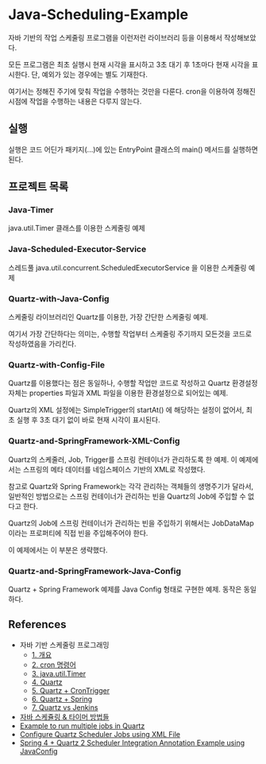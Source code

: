 # Java-Scheduling-Example

자바 기반의 작업 스케줄링 프로그램을 이런저런 라이브러리 등을 이용해서 작성해보았다.

모든 프로그램은 최초 실행시 현재 시각을 표시하고 3초 대기 후 1초마다 현재 시각을 표시한다. 단, 예외가 있는 경우에는 별도 기재한다.

여기서는 정해진 주기에 맞춰 작업을 수행하는 것만을 다룬다. cron을 이용하여 정해진 시점에 작업을 수행하는 내용은 다루지 않는다.

## 실행

실행은 코드 어딘가 패키지(...)에 있는 EntryPoint 클래스의 main() 메서드를 실행하면 된다.

## 프로젝트 목록

### Java-Timer

java.util.Timer 클래스를 이용한 스케줄링 예제

### Java-Scheduled-Executor-Service

스레드풀 java.util.concurrent.ScheduledExecutorService 을 이용한 스케줄링 예제

### Quartz-with-Java-Config

스케줄링 라이브러리인 Quartz를 이용한, 가장 간단한 스케줄링 예제.

여기서 가장 간단하다는 의미는, 수행할 작업부터 스케줄링 주기까지 모든것을 코드로 작성하였음을 가리킨다.

### Quartz-with-Config-File

Quartz를 이용했다는 점은 동일하나, 수행할 작업만 코드로 작성하고 Quartz 환경설정 자체는 properties 파일과 XML 파일을 이용한 환경설정으로 되어있는 예제.

Quartz의 XML 설정에는 SimpleTrigger의 startAt() 에 해당하는 설정이 없어서, 최초 실행 후 3초 대기 없이 바로 현재 시각이 표시된다.

### Quartz-and-SpringFramework-XML-Config

Quartz의 스케줄러, Job, Trigger를 스프링 컨테이너가 관리하도록 한 예제. 이 예제에서는 스프링의 메타 데이터를 네임스페이스 기반의 XML로 작성했다. 

참고로 Quartz와 Spring Framework는 각각 관리하는 객체들의 생명주기가 달라서, 일반적인 방법으로는 스프링 컨테이너가 관리하는 빈을 Quartz의 Job에 주입할 수 없다고 한다.

Quartz의 Job에 스프링 컨테이너가 관리하는 빈을 주입하기 위해서는 JobDataMap 이라는 프로퍼티에 직접 빈을 주입해주어야 한다. 

이 예제에서는 이 부분은 생략했다.

### Quartz-and-SpringFramework-Java-Config

Quartz + Spring Framework 예제를 Java Config 형태로 구현한 예제. 동작은 동일하다.

## References

  * 자바 기반 스케줄링 프로그래밍
    * [1. 개요](http://blog.cjred.net/entry/%EC%9E%90%EB%B0%94%EA%B8%B0%EB%B0%98-%EC%8A%A4%EC%BC%80%EC%A4%84%EB%A7%81-%ED%94%84%EB%A1%9C%EA%B7%B8%EB%9E%98%EB%B0%8D1-%EA%B0%9C%EC%9A%94)
    * [2. cron 명령어](http://blog.cjred.net/entry/%EC%9E%90%EB%B0%94%EA%B8%B0%EB%B0%98-%EC%8A%A4%EC%BC%80%EC%A4%84%EB%A7%81-%ED%94%84%EB%A1%9C%EA%B7%B8%EB%9E%98%EB%B0%8D2-cron-%EB%AA%85%EB%A0%B9%EC%96%B4)
    * [3. java.util.Timer](http://blog.cjred.net/entry/%EC%9E%90%EB%B0%94%EA%B8%B0%EB%B0%98-%EC%8A%A4%EC%BC%80%EC%A4%84%EB%A7%81-%ED%94%84%EB%A1%9C%EA%B7%B8%EB%9E%98%EB%B0%8D3-javautilTimer)
    * [4. Quartz](http://blog.cjred.net/entry/%EC%9E%90%EB%B0%94%EA%B8%B0%EB%B0%98-%EC%8A%A4%EC%BC%80%EC%A5%B4%EB%A7%81-%ED%94%84%EB%A1%9C%EA%B7%B8%EB%9E%98%EB%B0%8D4-Quartz)
    * [5. Quartz + CronTrigger](http://blog.cjred.net/entry/%EC%9E%90%EB%B0%94%EA%B8%B0%EB%B0%98-%EC%8A%A4%EC%BC%80%EC%A4%84%EB%A7%81-%ED%94%84%EB%A1%9C%EA%B7%B8%EB%9E%98%EB%B0%8D5-Quartz-CronTrigger)
    * [6. Quartz + Spring](http://blog.cjred.net/entry/%EC%9E%90%EB%B0%94%EA%B8%B0%EB%B0%98-%EC%8A%A4%EC%BC%80%EC%A4%84%EB%A7%81-%ED%94%84%EB%A1%9C%EA%B7%B8%EB%9E%98%EB%B0%8D6-Quartz-Spring)
    * [7. Quartz vs Jenkins](http://blog.cjred.net/entry/%EC%9E%90%EB%B0%94%EA%B8%B0%EB%B0%98-%EC%8A%A4%EC%BC%80%EC%A4%84%EB%A7%81-%ED%94%84%EB%A1%9C%EA%B7%B8%EB%9E%98%EB%B0%8D7-Quartz-vs-Jenkins)
  * [자바 스케쥴링 & 타이머 방법들](http://hamait.tistory.com/211)
  * [Example to run multiple jobs in Quartz](https://www.mkyong.com/java/example-to-run-multiple-jobs-in-quartz/)
  * [Configure Quartz Scheduler Jobs using XML File](https://www.mkyong.com/java/example-to-run-multiple-jobs-in-quartz/)
  * [ Spring 4 + Quartz 2 Scheduler Integration Annotation Example using JavaConfig](https://www.concretepage.com/spring-4/spring-4-quartz-2-scheduler-integration-annotation-example-using-javaconfig)